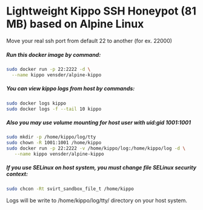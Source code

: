 # Lightweight Kippo SSH Honeypot (81 MB) based on Alpine Linux

Move your real ssh port from default 22 to another (for ex. 22000)

##### Run this docker image by command:
```sh
sudo docker run -p 22:2222 -d \
  --name kippo vensder/alpine-kippo
```

##### You can view kippo logs from host by commands:
```sh
sudo docker logs kippo
sudo docker logs -f --tail 10 kippo 
```

##### Also you may use volume mounting for host user with uid:gid 1001:1001
```sh
sudo mkdir -p /home/kippo/log/tty
sudo chown -R 1001:1001 /home/kippo
sudo docker run -p 22:2222 -v /home/kippo/log:/home/kippo/log -d \
   --name kippo vensder/alpine-kippo
```

##### If you use SELinux on host system, you must change file SELinux security context:
```sh
sudo chcon -Rt svirt_sandbox_file_t /home/kippo
```

Logs will be write to /home/kippo/log/tty/ directory on your host system.
